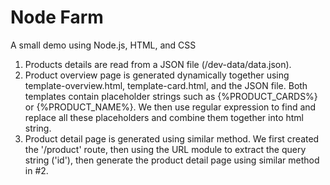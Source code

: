 # Node Farm
 A small demo using Node.js, HTML, and CSS

 1. Products details are read from a JSON file (/dev-data/data.json).
 2. Product overview page is generated dynamically together using template-overview.html, template-card.html, and the JSON file. Both templates contain placeholder strings such as
    {%PRODUCT_CARDS%} or {%PRODUCT_NAME%}. We then use regular expression to find and replace all these placeholders and combine them together into html string.
 3. Product detail page is generated using similar method. We first created the '/product' route, then using the URL module to extract the query string ('id'), then 
    generate the product detail page using similar method in #2.
